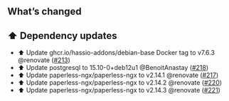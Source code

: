 ## What’s changed

## ⬆️ Dependency updates

- ⬆️ Update ghcr.io/hassio-addons/debian-base Docker tag to v7.6.3 @renovate ([#213](https://github.com/BenoitAnastay/paperless-home-assistant-addon/pull/213))
- ⬆️ Update postgresql to 15.10-0+deb12u1 @BenoitAnastay ([#218](https://github.com/BenoitAnastay/paperless-home-assistant-addon/pull/218))
- ⬆️ Update paperless-ngx/paperless-ngx to v2.14.1 @renovate ([#217](https://github.com/BenoitAnastay/paperless-home-assistant-addon/pull/217))
- ⬆️ Update paperless-ngx/paperless-ngx to v2.14.2 @renovate ([#220](https://github.com/BenoitAnastay/paperless-home-assistant-addon/pull/220))
- ⬆️ Update paperless-ngx/paperless-ngx to v2.14.3 @renovate ([#221](https://github.com/BenoitAnastay/paperless-home-assistant-addon/pull/221))
